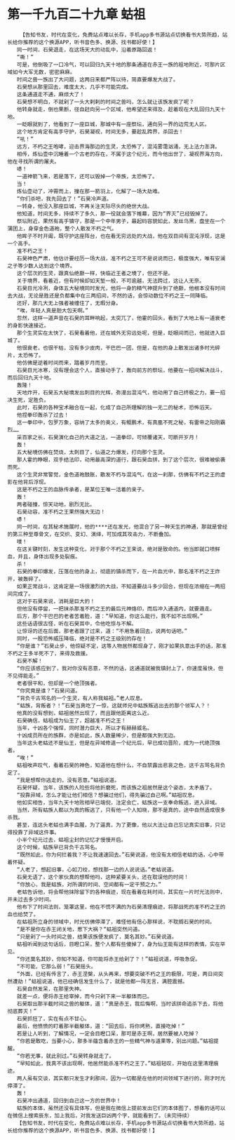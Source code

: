 # 第一千九百二十九章 蛄祖
        【告知书友，时代在变化，免费站点难以长存，手机app多书源站点切换看书大势所趋，站长给你推荐的这个换源APP，听书音色多、换源、找书都好使！】
       同一时间，石昊退走，在这场天大的动乱中，沿着原路回返！
       “嘶！”
       可是，他倒吸了一口冷气，可以回归九天十地的那条通道在赤王一族的祖地附近，可那片区域如今大军无数，密密麻麻。
       时间之兽一族出了大问题，这两日来都严阵以待，简直要爆发大战了。
       石昊想从那里回去，难度太大，几乎不可能完成。
       这条通道走不通，麻烦大了！
       石昊想不明白，不就剁了一头大剌剌的时间之兽吗，怎么就让该族发疯了呢？
       他转身就走，倒也果断，径自赶向另一个区域，他希望还来得及，趁着现在大乱回归九天十地。
       一眨眼就到了，他看到了一座巨城，那城中有一座祭坛，通向另一界的边荒无人区。
       这个地方肯定有高手守护，石昊凝视，时间无多，要趁乱跨界，杀回去！
       “吼！”
       远方，不朽之王咆哮，迎击界海那边的生灵，太恐怖了，混沌雾霭汹涌，无上法力澎湃。
       相传，炼仙壶中沉睡着一个古老的存在，不属于这个纪元，而今他出世了，凝视界海方向，他在寻找所谓的屠夫。
       哧！
       一道神箭飞来，若是落下，还可以毁掉一个帝族，太恐怖了。
       当！
       炼仙壶动了，冲霄而上，撞在那一箭羽上，化解了一场大劫难。
       “你们杀吧，我先回去了！”石昊冷声道。
       一转身，他没入那座巨城，不再关注天际尽头的绝世大战。
       他知道，时间无多，持续不了多久，那一役就会落下帷幕，因为“界灭”已经毁掉了。
       祭坛附近，果然有高手镇守，那是一个中年男子，最起码容貌如此，发丝乌黑，盘坐在一个蒲团上，身穿金色道袍，整个人散发不朽之气。
       他眸子不时开阖，既守护这座阵台，也在看无穷远处的大战，他在双目间有混沌浮现，这是一个高手。
       准不朽之王！
       石昊神色严肃，他估计要经历一场大战，准不朽之王可不是说说而已，极度强大，唯有安澜之子等少数人达到这个境界。
       这个层次的生灵，跟真仙绝巅一样，快临近王者之境了，但还不是。
       关于境界，看着近，但有时候却如天堑一般，不可逾越，无法跨过，这让人无奈。
       石昊目光冷冽，身体五大秘境同时发光，他将一身的精气神提升到了绝巅，他根本没有时间去大战，无论是胜还是负都集中在三两招间，不然的话，会惊动数位不朽之王一同降临。
       还好，那几大无上强者被缠住了，无暇分身。
       “唉，年轻人真是胆大包天啊。”
       忽然，这样一道声音在石昊的耳畔响起，太突兀了，他霍的回头，看到了大地上有一道衰老的身影快速接近。
       那个生灵实在太快了，石昊看着他，还在城外无穷远处呢，但是，眨眼间而已，他就进入巨城了。
       他很衰老，也很干枯，没有多少皮肉，干巴巴一团，但是，在他的身上散发出诸多时光碎片，太恐怖了。
       他仿佛是逆着时间而来，踏着岁月而至。
       石昊目光冰寒，没有理会这个人，直接动手了，轰向前方的祭坛，他要在一招间解决战斗，而后回归九天十地。
       轰隆！
       天地炸开，石昊五大秘境发出刺目的光辉，弥漫出混沌气，他动用了自己终极之力，要一招决生死，定胜负。
       此时，石昊的各种宝术融合在一起，化成了自己所理解的独一无二的秘术，恐怖滔天。
       他捏拳印轰杀了过去！
       这一拳印中，包罗万象，容纳了太多的奥义，有鲲鹏术，有真凰不死之秘，有雷帝之阳刚霸烈……
       采百家之长，石昊演化自己的大道之法，一道拳印，可倾覆诸天，可断开岁月！
       轰！
       五大秘境仿佛在焚烧，太刺目了，仙道之力爆发，打向那个生灵。
       那人霍的睁眼，双手结法印，动用最高深的道行，跟石昊血拼，到了这个层次，很难被偷袭而死。
       这个生灵非常警觉，金色道袍鼓胀，散发不朽与混沌气，在这一刹那，仿佛有不朽之王的虚影在他背后浮现。
       这是不朽之王的血脉传承者，是某位王唯一活着的亲子。
       轰！
       两者碰撞，惊天动地，剧烈无比。
       石昊动容，准不朽之王果然强大无边！
       哧！
       同一时间，在其秘术施展时，他的****还在发光，他混合了另一种天生的神通，那就是曾经的第三种至尊骨文，在交织、变幻、演绎，可加成其攻击力，不断叠加。
       噗！
       在这关键时刻，发生这种变化，对于那个不朽之王来说，绝对是致命的。他当即就口喷鲜血，并且，身体出现多处裂痕。
       杀！
       石昊的拳印爆发，压落在他的身上，彻底的镇杀而下，在一片血光中，那名准不朽之王炸开，被轰碎了。
       如果正常战斗，这肯定是一场很激烈的大战，不知道要战斗多少回合，但现在浓缩在一两招间完成了。
       这对于石昊来说，消耗是巨大的！
       但他没有停留，一把抹杀那准不朽之王的最后元神烙印，而后冲入通道内，就要遁走。
       后方，那个干巴巴的老者苦着脸，道：“早知道，你这么能行，我不如不出现啊。”
       这些话语很古怪，听在石昊耳中，令他吃惊与不解。
       让惊讶的还在后面，那老者跟了过来，道：“不用急着回去，说两句话吧。”
       同时，一股恐怖威压降临，绝对是不朽之王级别的存在！
       “你是谁？”石昊止步，他惊疑不定，这等人物居然都现身了，刚才如果执意出手的话，那准不朽之王多半死不了，来得及救援。
       石昊不解！
       “你应该感应到了，我对你没有恶意，不然的话，这通道就被我镇封上了，你速度虽快，但不见得能走。”
       老者很平和，但却是一个绝顶强者。
       “你究竟是谁？”石昊问道。
       “背负千古骂名的一个生灵，有人称我蛄祖。”老人叹息。
       “蛄族，背叛者？！”石昊当真吃了一惊，这就师兄中蛄族叛逃出去的那个领军人？！
       他真的没有想到，蛄祖居然出现了，而且跟他距离这么近。
       石昊确信，蛄祖成为仙王了，超越准不朽之王！
       当年，十凶各个强悍，同时潜力巨大，所以才有赫赫威名。
       十凶成员所在的族群，亦是如此，族人数量稀少，但是都强大到无边。
       当年这头老蛄还不是仙王，但是在异域修道一个纪元后，早已成功晋阶，成为一代绝顶强者。
       “唉！”
       蛄祖唉声叹气，看着石昊的神色，知道他在想什么，不自禁露出悲哀之色，这千古骂名背负定了。
       “我是想帮你逃走的，没有恶意。”蛄祖说道。
       石昊怀疑，当年，该族的人险些将他折磨死，而该族之祖居然是这个姿态，太矛盾了。
       “投靠异域，怎么才能让他们相信？想骗过他们，得先骗过自己啊。”蛄祖叹息。
       他如实相告，当年九天十地败相早已端倪，注定会亡，蛄族这一支奉命叛逃，进入异域。
       当然，所有蛄族人都以为真的叛逃了，只有他一个人知晓，那不是真的，途中自然造成很多杀戮。
       甚至，连这头老蛄也满手血腥，为了逼真，为了更像，他以大法让自己忘记真实旧事，只记得投靠了异域这件事。
       小半个纪元过去，蛄祖尘封的记忆才慢慢开启。
       这个时候，蛄族早已背负千古骂名。
       “既然如此，你为何拦着我？不让我速速回去。”石昊说道，他没有太相信老蛄的话，心中带着怀疑。
       “人老了，想起旧事，心如刀绞，想找那一边的人说说话。”老蛄说道。
       石昊无语了，这个家伙真的想帮他吗，这种紧要关头，还在耽误他的时间！
       “你放心，我是蛄族，对所谓的时间、空间都有一定干预之力。”
       老蛄告诉他，将会帮他抹除留下的各种痕迹，现在看着在耗时间，其实在一片时光法则中，并未过去多少时间。
       他布下了时间法则，笼罩这里，他在不慌不满的为石昊清理痕迹，将那战死的准不朽之王的血也给焚了。
       在蛄祖所立身的领域中，时光仿佛停滞了，难怪他有信心那样说，不耽搁石昊的时间。
       “是不是你在赤王闭关地，惹下大祸？“蛄祖突然问道。
       “只是剁了一头时间之兽，结果该族便发疯了，莫名其妙。”石昊说道。
       蛄祖听闻到这句话后，目瞪口呆，整个人都有些傻掉了，身为仙王能有这样的表情，实在罕见。
       “你还莫名其妙，你知不知道，你可能将赤王给剁了？！”蛄祖说道，呼吸急促。
       “不可能，它那么弱！”石昊摇头。
       “外面，已经有传言了，赤王涅槃，从头再来，想要突破不朽之王的极限，可是，两日间突然遭劫！”蛄祖说道，他已经确信发生什么了，就是他都一阵无言，满腔震撼。
       石昊自然发呆，在那里失神。
       就差一点，便将赤王给宰掉，而今只剁下来一半躯体而已。
       石昊取出那半截时间之兽的躯体，道：“真是赤王，我后悔啊，当时该拼命追杀下去，将他彻底葬灭！”
       石昊抓狂了，实在有点不甘心。
       最后，他愤愤的盯着那半截躯体，道：“回去后，将你烤熟，直接吃掉！”
       若是让人听到，了解情况，一定会目瞪口呆，那可是赤王啊，居然要被人吃掉？
       “你若是敢吃，当要小心，那多半蕴含着赤王的一些精气神与道果等，别出问题。”蛄祖提醒。
       “你若无事，就此别过。”石昊转身就走了。
       “早知如此，我真不该出现啊，他居然能杀准不朽之王了。”蛄祖轻叹，开始在这里清理痕迹。
       两人虽有交谈，其实都只发生才刹那间，因为一切都是在他的时间领域下进行的，刚才时光停滞了。
       轰！
       石昊冲出通道，回归到自己这一方的世界中！
       蛄族的本体，虽然还没有具体写，但是我在微信上提前发出它们的本体图了，想看的话可以在微信上搜索辰东，加上我后，对我发送巨凶两个字，就能看到了。（未完待续）
       【告知书友，时代在变化，免费站点难以长存，手机app多书源站点切换看书大势所趋，站长给你推荐的这个换源APP，听书音色多、换源、找书都好使！】